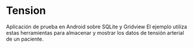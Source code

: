 # Tension
Aplicación de prueba en Android sobre SQLite y Gridview
El ejemplo utiliza estas herramientas para almacenar y mostrar los datos de tensión arterial de un paciente.
